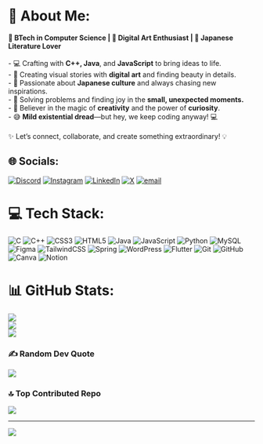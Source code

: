 # 💫 About Me:
**🚀 BTech in Computer Science | 🎨 Digital Art Enthusiast | 🌸 Japanese Literature Lover**<br><br>- 💻 Crafting with **C++, Java**, and **JavaScript** to bring ideas to life.<br>- 🎨 Creating visual stories with **digital art** and finding beauty in details.<br>- 🎌 Passionate about **Japanese culture** and always chasing new inspirations.<br>- 🧩 Solving problems and finding joy in the **small, unexpected moments.**<br>- 🌟 Believer in the magic of **creativity** and the power of **curiosity**.<br>- 😅 **Mild existential dread**—but hey, we keep coding anyway! 💻<br><br>✨ Let’s connect, collaborate, and create something extraordinary! 💡<br>


## 🌐 Socials:
[![Discord](https://img.shields.io/badge/Discord-%237289DA.svg?logo=discord&logoColor=white)](https://discord.gg/Shi1112) [![Instagram](https://img.shields.io/badge/Instagram-%23E4405F.svg?logo=Instagram&logoColor=white)](https://instagram.com/torarashii) [![LinkedIn](https://img.shields.io/badge/LinkedIn-%230077B5.svg?logo=linkedin&logoColor=white)](https://linkedin.com/in/Himanshi404) [![X](https://img.shields.io/badge/X-black.svg?logo=X&logoColor=white)](https://x.com/Ukiyoshiii) [![email](https://img.shields.io/badge/Email-D14836?logo=gmail&logoColor=white)](mailto:workwithshi@gmail.com) 

# 💻 Tech Stack:
![C](https://img.shields.io/badge/c-%2300599C.svg?style=for-the-badge&logo=c&logoColor=white) ![C++](https://img.shields.io/badge/c++-%2300599C.svg?style=for-the-badge&logo=c%2B%2B&logoColor=white) ![CSS3](https://img.shields.io/badge/css3-%231572B6.svg?style=for-the-badge&logo=css3&logoColor=white) ![HTML5](https://img.shields.io/badge/html5-%23E34F26.svg?style=for-the-badge&logo=html5&logoColor=white) ![Java](https://img.shields.io/badge/java-%23ED8B00.svg?style=for-the-badge&logo=openjdk&logoColor=white) ![JavaScript](https://img.shields.io/badge/javascript-%23323330.svg?style=for-the-badge&logo=javascript&logoColor=%23F7DF1E) ![Python](https://img.shields.io/badge/python-3670A0?style=for-the-badge&logo=python&logoColor=ffdd54) ![MySQL](https://img.shields.io/badge/mysql-4479A1.svg?style=for-the-badge&logo=mysql&logoColor=white) ![Figma](https://img.shields.io/badge/figma-%23F24E1E.svg?style=for-the-badge&logo=figma&logoColor=white) ![TailwindCSS](https://img.shields.io/badge/tailwindcss-%2338B2AC.svg?style=for-the-badge&logo=tailwind-css&logoColor=white) ![Spring](https://img.shields.io/badge/spring-%236DB33F.svg?style=for-the-badge&logo=spring&logoColor=white) ![WordPress](https://img.shields.io/badge/WordPress-%23117AC9.svg?style=for-the-badge&logo=WordPress&logoColor=white) ![Flutter](https://img.shields.io/badge/Flutter-%2302569B.svg?style=for-the-badge&logo=Flutter&logoColor=white) ![Git](https://img.shields.io/badge/git-%23F05033.svg?style=for-the-badge&logo=git&logoColor=white) ![GitHub](https://img.shields.io/badge/github-%23121011.svg?style=for-the-badge&logo=github&logoColor=white) ![Canva](https://img.shields.io/badge/Canva-%2300C4CC.svg?style=for-the-badge&logo=Canva&logoColor=white) ![Notion](https://img.shields.io/badge/Notion-%23000000.svg?style=for-the-badge&logo=notion&logoColor=white)
# 📊 GitHub Stats:
![](https://github-readme-stats.vercel.app/api?username=WorkwithShi&theme=shadow_blue&hide_border=false&include_all_commits=false&count_private=false)<br/>
![](https://nirzak-streak-stats.vercel.app/?user=WorkwithShi&theme=shadow_blue&hide_border=false)<br/>
![](https://github-readme-stats.vercel.app/api/top-langs/?username=WorkwithShi&theme=shadow_blue&hide_border=false&include_all_commits=false&count_private=false&layout=compact)

### ✍️ Random Dev Quote
![](https://quotes-github-readme.vercel.app/api?type=horizontal&theme=radical)

### 🔝 Top Contributed Repo
![](https://github-contributor-stats.vercel.app/api?username=WorkwithShi&limit=5&theme=dark&combine_all_yearly_contributions=true)

---
[![](https://visitcount.itsvg.in/api?id=WorkwithShi&icon=10&color=0)](https://visitcount.itsvg.in)

<!-- Proudly created with GPRM ( https://gprm.itsvg.in ) -->
